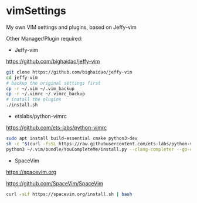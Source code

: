 vimSettings
===========

My own VIM settings and plugins, based on Jeffy-vim

Other Manager/Plugin required:

- Jeffy-vim

https://github.com/bighaidao/jeffy-vim

```bash
git clone https://github.com/bighaidao/jeffy-vim
cd jeffy-vim
# backup the original settings first
cp -r ~/.vim ~/.vim_backup
cp -r ~/.vimrc ~/.vimrc_backup
# inatall the plugins
./install.sh
```

- etslabs/python-vimrc

https://github.com/ets-labs/python-vimrc

```bash
sudo apt install build-essential cmake python3-dev
sh -c "$(curl -fsSL https://raw.githubusercontent.com/ets-labs/python-vimrc/master/setup.sh)"
python3 ~/.vim/bundle/YouCompleteMe/install.py --clang-completer --go-completer --java-completer
```

- SpaceVim

https://spacevim.org

https://github.com/SpaceVim/SpaceVim

```bash
curl -sLf https://spacevim.org/install.sh | bash
```
